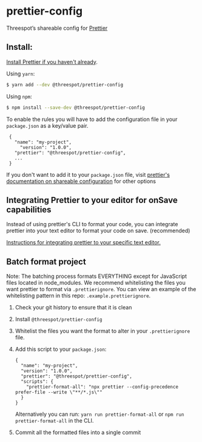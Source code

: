 # prettier-config
Threespot’s shareable config for [Prettier](https://prettier.io/)

## Install: 

[Install Prettier if you haven't already](https://prettier.io/docs/en/install.html).

Using `yarn`:

```bash
$ yarn add --dev @threespot/prettier-config
```

Using `npm`:
```bash
$ npm install --save-dev @threespot/prettier-config
```

To enable the rules you will have to add the configuration file in your `package.json` as a key/value pair. 

```jsonc
 {	
   "name": "my-project",
	 "version": "1.0.0",
   "prettier": "@threespot/prettier-config",
   ...
 }
```

If you don't want to add it to your `package.json` file, visit [prettier's documentation on shareable configuration](https://prettier.io/docs/en/configuration.html#sharing-configurations) for other options

## Integrating Prettier to your editor for onSave capabilities
Instead of using prettier's CLI to format your code, you can integrate prettier into your text editor to format your code on save. (recommended)

[Instructions for integrating prettier to your specific text editor.](https://prettier.io/docs/en/editors.html)

## Batch format project

Note: The batching process formats EVERYTHING except for JavaScript files located in node_modules. We recommend whitelisting the files you want prettier to format via `.prettierignore`. You can view an example of the whitelisting pattern in this repo: `.example.prettierignore`. 

1. Check your git history to ensure that it is clean
2. Install `@threespot/prettier-config`
3. Whitelist the files you want the format to alter in your `.prettierignore` file.
4. Add this script to your `package.json`:
    ```jsonc
    {	
      "name": "my-project",
      "version": "1.0.0",
      "prettier": "@threespot/prettier-config",
      "scripts": {
        "prettier-format-all": "npx prettier --config-precedence prefer-file --write \"**/*.js\""
      }
    }
    ```
    Alternatively you can run: `yarn run prettier-format-all` or `npm run prettier-format-all` in the CLI.

5. Commit all the formatted files into a single commit